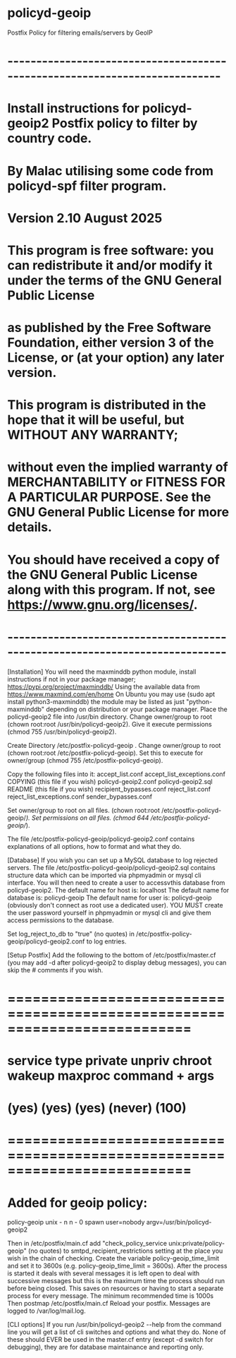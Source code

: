 # policyd-geoip
Postfix Policy for filtering emails/servers by GeoIP

# ---------------------------------------------------------------------------
# Install instructions for policyd-geoip2 Postfix policy to filter by country code.
# By Malac utilising some code from policyd-spf filter program.
# Version 2.10 August 2025
# This program is free software: you can redistribute it and/or modify it under the terms of the GNU General Public License
# as published by the Free Software Foundation, either version 3 of the License, or (at your option) any later version.
# This program is distributed in the hope that it will be useful, but WITHOUT ANY WARRANTY;
# without even the implied warranty of MERCHANTABILITY or FITNESS FOR A PARTICULAR PURPOSE. See the GNU General Public License for more details.
# You should have received a copy of the GNU General Public License along with this program. If not, see <https://www.gnu.org/licenses/>.
# ----------------------------------------------------------------------------

[Installation]
You will need the maxminddb python module, install instructions if not in your package manager; https://pypi.org/project/maxminddb/
Using the available data from https://www.maxmind.com/en/home
On Ubuntu you may use (sudo apt install python3-maxminddb) the module may be listed as just "python-maxminddb" depending on distribution or your package manager.
Place the policyd-geoip2 file into /usr/bin directory.
Change owner/group to root (chown root:root /usr/bin/policyd-geoip2).
Give it execute permissions (chmod 755 /usr/bin/policyd-geoip2).

Create Directory /etc/postfix-policyd-geoip .
Change owner/group to root (chown root:root /etc/postfix-policyd-geoip).
Set this to execute for owner/group (chmod 755 /etc/postfix-policyd-geoip).

Copy the following files into it:
accept_list.conf
accept_list_exceptions.conf
COPYING (this file if you wish)
policyd-geoip2.conf
policyd-geoip2.sql
README (this file if you wish)
recipient_bypasses.conf
reject_list.conf
reject_list_exceptions.conf
sender_bypasses.conf

Set owner/group to root on all files. (chown root:root /etc/postfix-policyd-geoip/*).
Set permissions on all files. (chmod 644 /etc/postfix-policyd-geoip/*).

The file /etc/postfix-policyd-geoip/policyd-geoip2.conf contains explanations of all options, how to format and what they do.

[Database]
If you wish you can set up a MySQL database to log rejected servers.
The file /etc/postfix-policyd-geoip/policyd-geoip2.sql contains structure data which can be imported via phpmyadmin or mysql cli interface.
You will then need to create a user to accessvthis database from policyd-geoip2.
The default name for host is: localhost
The default name for database is: policyd-geoip
The default name for user is: policyd-geoip (obviously don't connect as root use a dedicated user).
YOU MUST create the user password yourself in phpmyadmin or mysql cli and give them access permissions to the database.

Set log_reject_to_db to "true" (no quotes) in /etc/postfix-policy-geoip/policyd-geoip2.conf to log entries.

[Setup Postfix]
Add the following to the bottom of /etc/postfix/master.cf (you may add -d after policyd-geoip2 to display debug messages), you can skip the # comments if you wish.
# ==========================================================================
# service type  private unpriv  chroot  wakeup  maxproc command + args
#               (yes)   (yes)   (yes)   (never) (100)
# ==========================================================================
# Added for geoip policy:
policy-geoip unix    -       n       n       -       0     spawn
        user=nobody argv=/usr/bin/policyd-geoip2


Then in /etc/postfix/main.cf add "check_policy_service unix:private/policy-geoip" (no quotes) to smtpd_recipient_restrictions setting at the place you wish in the chain of checking.
Create the variable policy-geoip_time_limit and set it to 3600s (e.g. policy-geoip_time_limit = 3600s).
After the process is started it deals with several messages it is left open to deal with successive messages but this is the maximum time the process should run before being closed.
This saves on resources or having to start a separate process for every message. The minimum recommended time is 1000s
Then postmap /etc/postfix/main.cf
Reload your postfix.
Messages are logged to /var/log/mail.log.

[CLI options]
If you run /usr/bin/policyd-geoip2 --help from the command line you will get a list of cli switches and options and what they do.
None of these should EVER be used in the master.cf entry (except -d switch for debugging), they are for database maintainance and reporting only.

